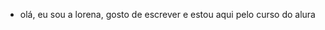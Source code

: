- olá, eu sou a lorena, gosto de escrever e estou aqui pelo curso do alura
<!---
lorenalodi/lorenalodi is a ✨ special ✨ repository because its `README.md` (this file) appears on your GitHub profile.
You can click the Preview link to take a look at your changes.
--->
